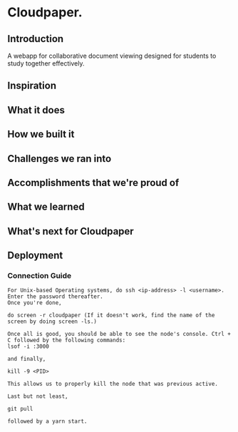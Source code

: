 # Cloudpaper.

## Introduction
A webapp for collaborative document viewing designed for students to study
together effectively.

## Inspiration

## What it does


## How we built it

## Challenges we ran into

## Accomplishments that we're proud of

## What we learned

## What's next for Cloudpaper

## Deployment 

### Connection Guide

```
For Unix-based Operating systems, do ssh <ip-address> -l <username>. Enter the password thereafter.
Once you're done,

do screen -r cloudpaper (If it doesn't work, find the name of the screen by doing screen -ls.)

Once all is good, you should be able to see the node's console. Ctrl + C followed by the following commands:
lsof -i :3000

and finally,

kill -9 <PID>

This allows us to properly kill the node that was previous active.

Last but not least,

git pull

followed by a yarn start.

```
